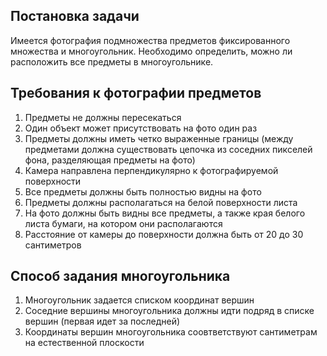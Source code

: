 ## Постановка задачи

Имеется фотография подмножества предметов фиксированного множества и многоугольник. Необходимо определить, можно ли расположить все предметы в многоугольнике.

## Требования к фотографии предметов

1. Предметы не должны пересекаться
2. Один объект может присутствовать на фото один раз
3. Предметы должны иметь четко выраженные границы (между предметами должна существовать цепочка из соседних пикселей фона, разделяющая предметы на фото)
4. Камера направлена перпендикулярно к фотографируемой поверхности
5. Все предметы должны быть полностью видны на фото 
6. Предметы должны располагаться на белой поверхности листа 
7. На фото должны быть видны все предметы, а также края белого листа бумаги, на котором они располагаются
8. Расстояние от камеры до поверхности должна быть от 20 до 30 сантиметров 

## Способ задания многоугольника
1. Многоугольник задается списком координат вершин
2. Соседние вершины многоугольника должны идти подряд в списке вершин (первая идет за последней)
3. Координаты вершин многоугольника соовтветствуют сантиметрам на естественной плоскости